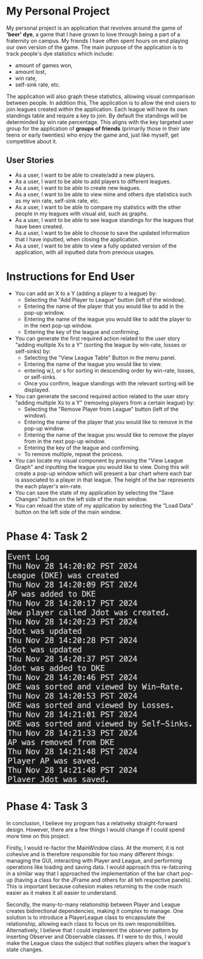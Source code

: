 # My Personal Project 
My personal project is an application that revolves around the game of **'beer' dye**, a game that I have grown to love through being a part of a fraternity on campus. My friends I have often spent hours on end playing our own version of the game. The main purpose of the application is to track people's dye statistics which include:
- amount of games won, 
- amount lost, 
- win rate, 
- self-sink rate, etc. 

The application will also graph these statistics, allowing visual comnparison between people. In addition this, The application is to allow the end users to join leagues created within the application. Each league will have its own standings table and require a key to join. By default the standings will be determinded by win rate percentage. This aligns with the key targeted user group for the application of **groups of friends** (primarily those in their late teens or early twenties) who enjoy the game and, just like myself, get competitive about it. 

## User Stories
- As a user, I want to be able to create/add a new players.
- As a user, I want to be able to add players to different leagues.
- As a user, I want to be able to create new leagues. 
- As a user, I want to be able to view mine and others dye statistics such as my win rate, self-sink rate, etc.
- As a user, I want to be able to compare my statistics with the other people in my leagues with visual aid, such as graphs.
- As a user, I want to be able to see league standings for the leagues that have been created.
- As a user, I want to be able to choose to save the updated information that I have inputted, when closing the application.
- As a user, I want to be able to view a fully updated version of the application, with all inputted data from previous usages. 


# Instructions for End User
- You can add an X to a Y (adding a player to a league) by:
    - Selecting the "Add Player to League" button (left of the window).
    - Entering the name of the player that you would like to add in the pop-up window.
    - Entering the name of the league you would like to add the player to in the next pop-up window.
    - Entering the key of the league and confirming. 
- You can generate the first required action related to the user story "adding multiple Xs to a Y" (sorting the league by win-rate, losses or self-sinks) by:
    - Selecting the "View League Table" Button in the menu panel.
    - Entering the name of the league you would like to view.
    - entering w,l, or s for sorting in descending order by win-rate, losses, or self-sinks.
    - Once you confirm, league standings with the relevant sorting will be displayed.
- You can generate the second required action related to the user story "adding multiple Xs to a Y" (removing players from a certain league) by:
    - Selecting the "Remove Player from League" button (left of the window).
    - Entering the name of the player that you would like to remove in the pop-up window.
    - Entering the name of the league you would like to remove the player from in the next pop-up window.
    - Entering the key of the league and confirming. 
    - To remove multiple, repeat the process.
- You can locate my visual component by pressing the "View League Graph" and inputting the league you would like to view. Doing this will create a pop-up window which will present a bar chart where each bar is associated to a player in that league. The height of the bar represents the each player's win-rate. 
- You can save the state of my application by selecting the "Save Changes" button on the left side of the main window.
- You can reload the state of my application by selecting the "Load Data" button on the left side of the main window.

# Phase 4: Task 2
![alt text](image.png)


# Phase 4: Task 3

In conclusion, I believe my program has a relativeky straight-forward design. However, there are a few things I would change if I could spend more time on this project.

Firstly, I would re-factor the MainWindow class. At the moment, it is not cohesive and is therefore responsible for too many different things: managing the GUI, interacting with Player and League, and performing operations like loading and saving data. I would approach this re-fatcoring in a similar way that I approached the implementation of the bar chart pop-up (having a class for the JFrame and others for all teh respective panels). This is important because cohesion makes returning to the code much easier as it makes it all easier to understand. 

Secondly, the many-to-many relationship between Player and League creates bidirectional dependencies, making it complex to manage. One solution is to introduce a PlayerLeague class to encapsulate the relationship, allowing each class to focus on its own responsibilities. Alternatively, I believe that I could implement the observer pattern by inserting Observer and Observable classes. If I were to do this, I would make the League class the subject that notifies players when the league's state changes.